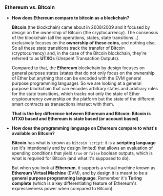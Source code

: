 ### Ethereum vs. Bitcoin

- **How does Ethereum compare to bitcoin as a blockchain?**


    **Bitcoin** (the blockchain) came about in 2008/2009 and it focused by design on the ownership of Bitcoin (the cryptocurrency). The consensus of the blockchain (all the operations, states, state transitions...) exclusively focuses on the **ownership of these coins**, and nothing else. So all these state transitions track the transfer of Bitcoin (cryptocurrency) and, in the case of the Bitcoin blockchain, they're referred to as **UTXO**s (Unspent Transaction Outputs).


    Compared to that, the **Ethereum** blockchain by design focuses on general purpose states (states that do not only focus on the ownership of Ether but anything that can be encoded with the EVM general purpose programming language). So we are looking at a general purpose blockchain that can encodes arbitrary states and arbitrary rules for the state transitions, which tracks not only the state of Ether cryptocurrency ownership on the platform but the state of the different smart contracts as transactions interact with them.


    **That is the key difference between Ethereum and Bitcoin: Bitcoin is UTXO based and Ethereum is state based (or account based)**.

- **How does the programming language on Ethereum compare to what's available on Bitcoin?**


    **Bitcoin** has what is known as `bitcoin script`: it is a **scripting language** (so it's intentionally and by design limited) that allows an evaluation of spending conditions that yield `true` or `false` boolean outputs, which is what is required for Bitcoin (and what it's supposed to do).


    But when you look at **Ethereum**, it supports a virtual machine known as **Ethereum Virtual Machine** (EVM), and by design it is meant to be a **general purpose programming language**. Remember it's **Turing complete** (which is a key differentiating feature of Ethereum's expressiveness power when compared to Bitcoin).